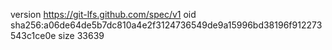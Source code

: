 version https://git-lfs.github.com/spec/v1
oid sha256:a06de64de5b7dc810a4e2f3124736549de9a15996bd38196f912273543c1ce0e
size 33639
